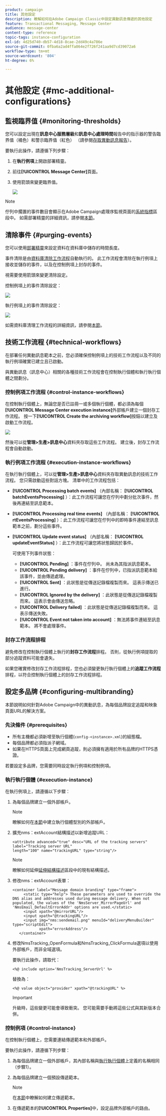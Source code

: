 ```yaml
---
product: campaign
title: 其他設定
description: 瞭解如何在Adobe Campaign Classic中設定異動訊息傳遞的其他設定
feature: Transactional Messaging, Message Center
audience: message-center
content-type: reference
topic-tags: instance-configuration
exl-id: 4d25d740-db57-4d18-8cae-2dd49c4a786e
source-git-commit: 0fba6a2ad4ffa864e2f726f241aa9d7cd39072a6
workflow-type: tm+mt
source-wordcount: '804'
ht-degree: 6%

---
```


# 其他設定 {#mc-additional-configurations}



## 監視臨界值 {#monitoring-thresholds}

您可以設定出現在&#x200B;**訊息中心服務層級**&#x200B;和&#x200B;**訊息中心處理時間**&#x200B;報告中的指示器的警告臨界值（橘色）和警示臨界值（紅色） （請參閱[存取異動訊息報告](../../message-center/using/about-transactional-messaging-reports.md)）。

要執行此操作，請遵循下列步驟：

1. 在&#x200B;**執行例項**&#x200B;上開啟部署精靈。

1. 前往&#x200B;**[!UICONTROL Message Center]**&#x200B;頁面。

1. 使用箭頭來變更臨界值。

   ![](assets/messagecenter_monitor_events_001.png)

>[!NOTE]
>
>佇列中擱置的事件數目會顯示在Adobe Campaign處理序監視頁面的[系統指標](../../production/using/monitoring-processes.md#system-indicators)區段中。 如需部署精靈的詳細資訊，請參閱[本節](../../installation/using/deploying-an-instance.md#deployment-assistant)。

## 清除事件 {#purging-events}

您可以使用[部署精靈](../../production/using/database-cleanup-workflow.md#deployment-assistant)來設定資料在資料庫中儲存的時間長度。

事件清除是由[資料庫清除工作流程](../../production/using/database-cleanup-workflow.md)自動執行的。 此工作流程會清除在執行例項上接收並儲存的事件，以及在控制例項上封存的事件。

視需要使用箭頭來變更清除設定。

控制例項上的事件清除設定：

![](assets/messagecenter_delete_events_001.png)

執行例項上的事件清除設定：

![](assets/messagecenter_delete_events_002.png)

如需資料庫清理工作流程的詳細資訊，請參閱[本節](../../production/using/database-cleanup-workflow.md)。


## 技術工作流程 {#technical-workflows}

在部署任何異動訊息範本之前，您必須確保控制例項上的技術工作流程以及不同的執行例項確實已建立且已啟動。

與異動訊息（訊息中心）相關的各種技術工作流程會在控制執行個體和執行執行個體之間劃分。

### 控制例項工作流程 {#control-instance-workflows}

在控制執行個體上，無論您是否已註冊一或多個執行個體，都必須為每個&#x200B;**[!UICONTROL Message Center execution instance]**&#x200B;外部帳戶建立一個封存工作流程。 按一下&#x200B;**[!UICONTROL Create the archiving workflow]**&#x200B;按鈕以建立及啟動工作流程。

![](assets/messagecenter_archiving_002.png)

然後可以從&#x200B;**管理>生產>訊息中心**&#x200B;資料夾存取這些工作流程。 建立後，封存工作流程會自動啟動。

<!--**Minimal architecture**

Once the control and execution modules are installed on the same instance, you must create the archiving workflow using the deployment wizard. Click the **[!UICONTROL Create the archiving workflow]** button to create and start the workflow.

![](assets/messagecenter_archiving_001.png)-->

### 執行例項工作流程 {#execution-instance-workflows}

在執行執行個體上，可以從&#x200B;**管理>生產>訊息中心**&#x200B;資料夾存取異動訊息的技術工作流程。 您只需啟動這些對話方塊。 清單中的工作流程包括：

* **[!UICONTROL Processing batch events]** （內部名稱： **[!UICONTROL batchEventsProcessing]** ）：此工作流程可讓您在佇列中劃分批次事件，然後再連結至訊息範本。
* **[!UICONTROL Processing real time events]** （內部名稱： **[!UICONTROL rtEventsProcessing]** ）：此工作流程可讓您在佇列中的即時事件連結至訊息範本之前，劃分這些事件。
* **[!UICONTROL Update event status]** （內部名稱： **[!UICONTROL updateEventStatus]** ）：此工作流程可讓您將狀態歸因於事件。

  可使用下列事件狀態：

   * **[!UICONTROL Pending]** ：事件在佇列中。 尚未為其指派訊息範本。
   * **[!UICONTROL Pending delivery]** ：事件在佇列中，已指派訊息範本給該事件，並由傳遞處理。
   * **[!UICONTROL Sent]** ：此狀態是從傳送記錄檔複製而來。 這表示傳送已進行。
   * **[!UICONTROL Ignored by the delivery]** ：此狀態是從傳送記錄檔複製而來。 這表示會由傳送忽略。
   * **[!UICONTROL Delivery failed]** ：此狀態是從傳送記錄檔複製而來。 這表示傳送失敗。
   * **[!UICONTROL Event not taken into account]** ：無法將事件連結至訊息範本。 將不會處理事件。

### 封存工作流程排程

避免修改在控制執行個體上執行的&#x200B;**封存工作流程**&#x200B;排程。 否則，從執行例項提取的部分追蹤資料可能會遺失。

如果您確實修改封存工作流程排程，您也必須變更執行執行個體上的&#x200B;**追蹤工作流程**&#x200B;排程，以符合控制執行個體上的封存工作流程排程。

## 設定多品牌 {#configuring-multibranding}

本節說明如何針對Adobe Campaign中的異動訊息，為每個品牌設定追蹤和映象頁面URL的解決方案。

### 先決條件 {#prerequisites}

* 所有主機都必須新增至執行個體(`config-<instance>.xml`)的組態檔。
* 每個品牌都必須指派子網域。
* 如果在HTTPS頁面上完成網頁追蹤，則必須擁有適用於所有品牌的HTTPS憑證。

若要設定多品牌，您需要同時設定執行例項和控制例項。

### 執行執行個體 {#execution-instance}

在執行例項上，請遵循以下步驟：

1. 為每個品牌建立一個外部帳戶。

   >[!NOTE]
   >
   >瞭解如何在[本節](../../message-center/using/configuring-instances.md#control-instance)中建立執行個體型別的外部帳戶。

1. 擴充nms：extAccount結構描述以新增追蹤URL：

   ```
   <attribute advanced="true" desc="URL of the tracking servers" label="Tracking server URL"
   length="100" name="trackingURL" type="string"/>
   ```

   >[!NOTE]
   >
   >瞭解如何延伸[延伸結構描述](../../configuration/using/extending-a-schema.md)區段中的現有結構描述。

1. 修改nms：extAccount表單：

   ```
   <container label="Message domain branding" type="frame">
        <static type="help"> These parameters are used to override the DNS alias and addresses used during message delivery. When not populated, the values of the 'NmsServer_MirrorPageUrl' and 'NmsEmail_DefaultErrorAddr' options are used.</static>
        <input xpath="@mirrorURL"/>
        <input xpath="@trackingURL"/>
        <input img="nms:sendemail.png" menuId="deliveryMenuBuilder" type="scriptEdit">
               xpath="errorAddress"/>
      </container>
   ```

1. 修改NmsTracking_OpenFormula和NmsTracking_ClickFormula選項以使用外部帳戶，而非全域選項。

   要執行此操作，請取代：

   ```
   <%@ include option='NmsTracking_ServerUrl' %>
   ```

   替換為：

   ```
   <%@ value object="provider" xpath="@trackingURL" %>
   ```

   >[!IMPORTANT]
   >
   >升級時，這些變更可能會導致衝突。 您可能需要手動將這些公式與其新版本合併。

### 控制例項 {#control-instance}

在控制執行個體上，您需要連結傳遞範本和外部帳戶。

要執行此操作，請遵循下列步驟：

1. 為每個品牌建立一個外部帳戶，其內部名稱與[執行執行個體](#execution-instance)上定義的名稱相同（步驟1）。

1. 為每個品牌建立一個預設傳遞範本。

   >[!NOTE]
   >
   >    在[本節](../../delivery/using/creating-a-delivery-template.md#creating-a-new-template)中瞭解如何建立傳遞範本。

1. 在傳遞範本的&#x200B;**[!UICONTROL Properties]**&#x200B;中，設定品牌外部帳戶的路由。
